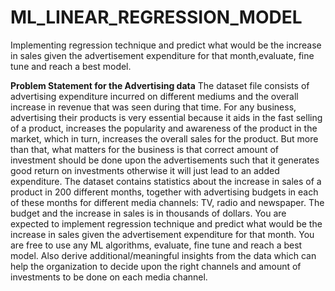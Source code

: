 # ML_LINEAR_REGRESSION_MODEL
Implementing regression technique and predict what would be the increase in sales given the advertisement expenditure for that month,evaluate, fine tune and reach a best model.


**Problem Statement for the Advertising data**
The dataset file consists of advertising expenditure incurred on different mediums and the overall increase in revenue that was seen during that time. For any business, advertising their products is very essential because it aids in the fast selling of a product, increases the popularity and awareness of the product in the market, which in turn, increases the overall sales for the product. But more than that, what matters for the business is that correct amount of investment should be done upon the advertisements such that it generates good return on investments otherwise it will just lead to an added expenditure.
The dataset contains statistics about the increase in sales of a product in 200 different months, together with advertising budgets in each of these months for different media channels: TV, radio and newspaper. The budget and the increase in sales is in thousands of dollars. 
You are expected to implement regression technique and predict what would be the increase in sales given the advertisement expenditure for that month. You are free to use any ML algorithms, evaluate, fine tune and reach a best model. Also derive additional/meaningful insights from the data which can help the organization to decide upon the right channels and amount of investments to be done on each media channel.
